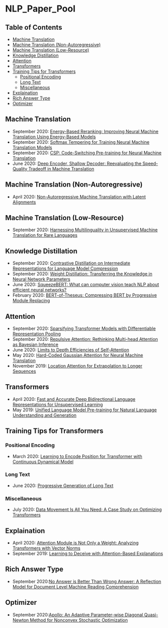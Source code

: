 # NLP_Paper_Pool
<!-- TABLE OF CONTENTS -->
## Table of Contents
* [Machine Translation](#machine-translation)
* [Machine Translation (Non-Autoregressive)](#machine-translation-non-autoregressive)
* [Machine Translation (Low-Resource)](#machine-translation-low-resource)
* [Knowledge Distillation](#knowledge-distillation)
* [Attention](#attention)
* [Transformers](#transformers)
* [Training Tips for Transformers](#training-tips-for-transformers)
  * [Positional Encoding](#positional-encoding)
  * [Long Text](#long-text)
  * [Miscellaneous](#miscellaneous)
* [Explaination](#explaination)
* [Rich Answer Type](#rich-answer-type)
* [Optimizer](#optimizer)

<!-- Machine Translation -->
## Machine Translation
- September 2020: [Energy-Based Reranking: Improving Neural Machine Translation Using Energy-Based Models](https://arxiv.org/abs/2009.13267)
- September 2020: [Softmax Tempering for Training Neural Machine Translation Models](https://arxiv.org/abs/2009.09372)
- September 2020: [CSP: Code-Switching Pre-training for Neural Machine Translation](https://arxiv.org/abs/2009.08088)
- June 2020: [Deep Encoder, Shallow Decoder: Reevaluating the Speed-Quality Tradeoff in Machine Translation](https://arxiv.org/abs/2006.10369)

<!-- Machine Translation (Non-Autoregressive)-->
## Machine Translation (Non-Autoregressive)
- April 2020: [Non-Autoregressive Machine Translation with Latent Alignments](https://arxiv.org/abs/2004.07437)

<!-- Machine Translation (Low-Resource)-->
## Machine Translation (Low-Resource)
- September 2020: [Harnessing Multilinguality in Unsupervised Machine Translation for Rare Languages](https://arxiv.org/abs/2009.11201)

<!-- Knowledge Distillation -->
## Knowledge Distillation
- September 2020: [Contrastive Distillation on Intermediate Representations for Language Model Compression](https://arxiv.org/abs/2009.14167v1)
- September 2020: [Weight Distillation: Transferring the Knowledge in Neural Network Parameters](https://arxiv.org/abs/2009.09152)
- June 2020: [SqueezeBERT: What can computer vision teach NLP about efficient neural networks?](https://arxiv.org/abs/2006.11316)
- February 2020: [BERT-of-Theseus: Compressing BERT by Progressive Module Replacing](https://arxiv.org/abs/2002.02925)

<!-- Attention -->
## Attention
- September 2020: [Sparsifying Transformer Models with Differentiable Representation Pooling](https://arxiv.org/abs/2009.05169)
- September 2020: [Repulsive Attention: Rethinking Multi-head Attention as Bayesian Inference](https://arxiv.org/abs/2009.09364)
- June 2020: [Limits to Depth Efficiencies of Self-Attention](https://arxiv.org/abs/2006.12467)
- May 2020: [Hard-Coded Gaussian Attention for Neural Machine Translation](https://arxiv.org/abs/2005.00742)
- November 2019: [Location Attention for Extrapolation to Longer Sequences](https://arxiv.org/abs/1911.03872)

<!-- Transforemrs -->
## Transformers
- April 2020: [Fast and Accurate Deep Bidirectional Language Representations for Unsupervised Learning](https://arxiv.org/abs/2004.08097)
- May 2019: [Unified Language Model Pre-training for Natural Language Understanding and Generation](https://arxiv.org/abs/1905.03197)

<!-- Traning Tips for Transformers -->
## Training Tips for Transformers
### Positional Encoding
- March 2020: [Learning to Encode Position for Transformer with Continuous Dynamical Model](https://arxiv.org/abs/2003.09229)
### Long Text
- June 2020: [Progressive Generation of Long Text](https://arxiv.org/abs/2006.15720)
### Miscellaneous
- July 2020: [Data Movement Is All You Need: A Case Study on Optimizing Transformers](https://arxiv.org/abs/2007.00072)

<!-- Explaination -->
## Explaination
- April 2020: [Attention Module is Not Only a Weight: Analyzing Transformers with Vector Norms](https://arxiv.org/abs/2004.10102)
- September 2019: [Learning to Deceive with Attention-Based Explanations](https://arxiv.org/abs/1909.07913)

<!-- Rich Answer Type -->
## Rich Answer Type
- September 2020:[No Answer is Better Than Wrong Answer: A Reflection Model for Document Level Machine Reading Comprehension](https://arxiv.org/abs/2009.12056)

<!-- Optimizer -->
## Optimizer
- September 2020:[Apollo: An Adaptive Parameter-wise Diagonal Quasi-Newton Method for Nonconvex Stochastic Optimization](https://arxiv.org/abs/2009.13586)
